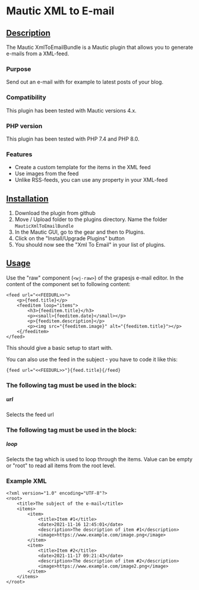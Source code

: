 # Mautic XML to E-mail

## [Description](id:description)
The Mautic XmlToEmailBundle is a Mautic plugin that allows you to generate e-mails from a XML-feed.

### Purpose
Send out an e-mail with for example to latest posts of your blog.

### Compatibility
This plugin has been tested with Mautic versions 4.x.

### PHP version
This plugin has been tested with PHP 7.4 and PHP 8.0.

### Features
 * Create a custom template for the items in the XML feed
 * Use images from the feed
 * Unlike RSS-feeds, you can use any property in your XML-feed

## [Installation](id:installation)

1. Download the plugin from github
2. Move / Upload folder to the plugins directory. Name the folder `MauticXmlToEmailBundle`
3. In the Mautic GUI, go to the gear and then to Plugins.
4. Click on the "Install/Upgrade Plugins" button
5. You should now see the "Xml To Email" in your list of plugins.

## [Usage](id:usage)
Use the "raw" component (`<wj-raw>`) of the grapesjs e-mail editor. In the content of the component set to following content:

```
<feed url="<<FEEDURL>>">
	<p>{feed.title}</p>
    <feeditem loop="items">
        <h3>{feeditem.title}</h3>
        <p><small>{feeditem.date}</small></p>
        <p>{feeditem.description}</p>
        <p><img src="{feeditem.image}" alt="{feeditem.title}"></p>
    <{/feeditem>
</feed>
```

This should give a basic setup to start with.

You can also use the feed in the subject - you have to code it like this:
 
```
{feed url="<<FEEDURL>>"}{feed.title}{/feed}
```

### The following tag must be used in the <feed> block:

##### url
Selects the feed url

### The following tag must be used in the <feeditem> block:

##### loop
Selects the tag which is used to loop through the items.
Value can be empty or "root" to read all items from the root level.

### Example XML

```
<?xml version="1.0" encoding="UTF-8"?>
<root>
	<title>The subject of the e-mail</title>
	<items>
		<item>
			<title>Item #1</title>
			<date>2021-11-16 12:45:01</date>
			<description>The description of item #1</description>
			<image>https://www.example.com/image.png</image>
		</item>
		<item>
			<title>Item #2</title>
			<date>2021-11-17 09:21:43</date>
			<description>The description of item #2</description>
			<image>https://www.example.com/image2.png</image>
		</item>
	</items>
</root>
```